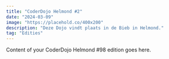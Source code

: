 ```yaml
---
title: "CoderDojo Helmond #2"
date: "2024-03-09"
image: "https://placehold.co/400x200"
description: "Deze Dojo vindt plaats in de Bieb in Helmond."
tag: "Edities"
---
```


Content of your CoderDojo Helmond #98 edition goes here.